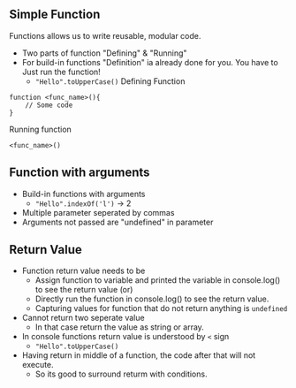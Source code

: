 ## Simple Function
Functions allows us to write reusable, modular code.
- Two parts of function "Defining" & "Running"
- For build-in functions "Definition" ia already done for you. You have to Just run the function!
    - `"Hello".toUpperCase()`
Defining Function
```
function <func_name>(){
    // Some code
}
```
Running function
```
<func_name>()
```

## Function with arguments
- Build-in functions with arguments
    - `"Hello".indexOf('l')` -> 2
- Multiple parameter seperated by commas
- Arguments not passed are "undefined" in parameter

## Return Value
- Function return value needs to be 
    - Assign function to variable and printed the variable in console.log() to see the return value (or)
    - Directly run the function in console.log() to see the return value.
    - Capturing values for function that do not return anything is `undefined`
- Cannot return two seperate value
    - In that case return the value as string or array.
- In console functions return value is understood by `<` sign
    - `"Hello".toUpperCase()`
- Having return in middle of a function, the code after that will not execute.
    - So its good to surround returm with conditions.

